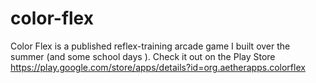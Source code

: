 # color-flex
Color Flex is a published reflex-training arcade game I built over the summer (and some school days ). Check it out on the Play Store https://play.google.com/store/apps/details?id=org.aetherapps.colorflex
